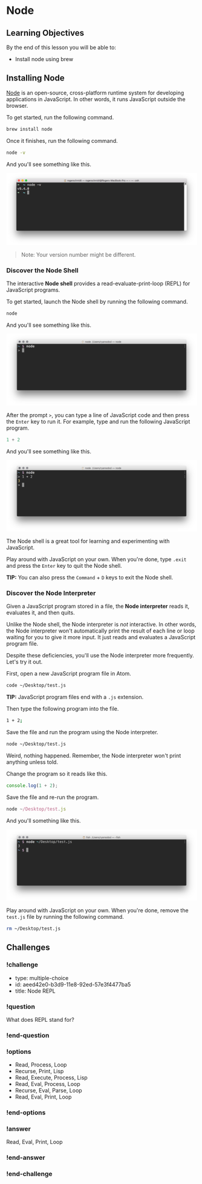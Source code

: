 # Node

## Learning Objectives

By the end of this lesson you will be able to:

* Install node using brew

## Installing Node

[Node](https://nodejs.org) is an open-source, cross-platform runtime system for developing applications in JavaScript. In other words, it runs JavaScript outside the browser.

To get started, run the following command.

```bash
brew install node
```

Once it finishes, run the following command.

```bash
node -v
```

And you'll see something like this.

![node version](./images/node-version.png)

> Note: Your version number might be different.

### Discover the Node Shell

The interactive **Node shell** provides a read-evaluate-print-loop (REPL) for JavaScript programs.

To get started, launch the Node shell by running the following command.

```bash
node
```

And you'll see something like this.

![node repl](./images/node-repl-blank.png)

After the prompt `>`, you can type a line of JavaScript code and then press the `Enter` key to run it. For example, type and run the following JavaScript program.

```javascript
1 + 2
```

And you'll see something like this.

![node repl example](./images/node-repl-example.png)

The Node shell is a great tool for learning and experimenting with JavaScript.

Play around with JavaScript on your own. When you're done, type `.exit` and press the `Enter` key to quit the Node shell.

**TIP:** You can also press the `Command` + `D` keys to exit the Node shell.

### Discover the Node Interpreter

Given a JavaScript program stored in a file, the **Node interpreter** reads it, evaluates it, and then quits.

Unlike the Node shell, the Node interpreter is _not_ interactive. In other words, the Node interpreter won't automatically print the result of each line or loop waiting for you to give it more input. It just reads and evaluates a JavaScript program file.

Despite these deficiencies, you'll use the Node interpreter more frequently. Let's try it out.

First, open a new JavaScript program file in Atom.

```bash
code ~/Desktop/test.js
```

**TIP:** JavaScript program files end with a `.js` extension.

Then type the following program into the file.

```bash
1 + 2;
```

Save the file and run the program using the Node interpreter.

```bash
node ~/Desktop/test.js
```

Weird, nothing happened. Remember, the Node interpreter won't print anything unless told.

Change the program so it reads like this.

```javascript
console.log(1 + 2);
```

Save the file and re-run the program.

```javascript
node ~/Desktop/test.js
```

And you'll something like this.

![node command line](./images/node-command-line.png)

Play around with JavaScript on your own. When you're done, remove the `test.js` file by running the following command.

```bash
rm ~/Desktop/test.js
```

## Challenges

<!-- Question -->

### !challenge

* type: multiple-choice
* id: aeed42e0-b3d9-11e8-92ed-57e3f4477ba5
* title: Node REPL

### !question

What does REPL stand for?

### !end-question

### !options

* Read, Process, Loop
* Recurse, Print, Lisp
* Read, Execute, Process, Lisp
* Read, Eval, Process, Loop
* Recurse, Eval, Parse, Loop
* Read, Eval, Print, Loop

### !end-options

### !answer

Read, Eval, Print, Loop

### !end-answer

### !end-challenge